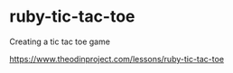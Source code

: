 # ruby-tic-tac-toe

Creating a tic tac toe game

https://www.theodinproject.com/lessons/ruby-tic-tac-toe
